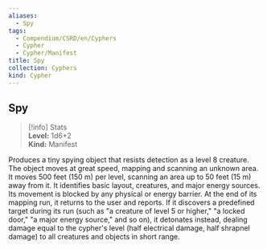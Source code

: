 ```yaml
---
aliases:
  - Spy
tags:
  - Compendium/CSRD/en/Cyphers
  - Cypher
  - Cypher/Manifest
title: Spy
collection: Cyphers
kind: Cypher
---
```

## Spy  
>[!info] Stats  
> **Level:** 1d6+2  
> **Kind:** Manifest
  
Produces a tiny spying object that resists detection as a level 8 creature. The object moves at great speed, mapping and scanning an unknown area. It moves 500 feet (150 m) per level, scanning an area up to 50 feet (15 m) away from it. It identifies basic layout, creatures, and major energy sources. Its movement is blocked by any physical or energy barrier. At the end of its mapping run, it returns to the user and reports. If it discovers a predefined target during its run (such as "a creature of level 5 or higher," "a locked door," "a major energy source," and so on), it detonates instead, dealing damage equal to the cypher's level (half electrical damage, half shrapnel damage) to all creatures and objects in short range.
